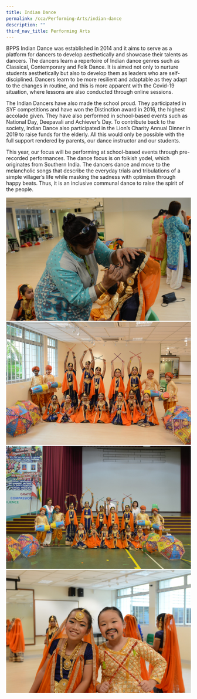 ```yaml
---
title: Indian Dance
permalink: /cca/Performing-Arts/indian-dance
description: ""
third_nav_title: Performing Arts
---
```

BPPS Indian Dance was established in 2014 and it aims to serve as a platform for dancers to develop aesthetically and showcase their talents as dancers. The dancers learn a repertoire of Indian dance genres such as Classical, Contemporary and Folk Dance. It is aimed not only to nurture students aesthetically but also to develop them as leaders who are self-disciplined. Dancers learn to be more resilient and adaptable as they adapt to the changes in routine, and this is more apparent with the Covid-19 situation, where lessons are also conducted through online sessions.

The Indian Dancers have also made the school proud. They participated in SYF competitions and have won the Distinction award in 2016, the highest accolade given. They have also performed in school-based events such as National Day, Deepavali and Achiever’s Day. To contribute back to the society, Indian Dance also participated in the Lion’s Charity Annual Dinner in 2019 to raise funds for the elderly. All this would only be possible with the full support rendered by parents, our dance instructor and our students.

This year, our focus will be performing at school-based events through pre-recorded performances. The dance focus is on folkish yodel, which originates from Southern India. The dancers dance and move to the melancholic songs that describe the everyday trials and tribulations of a simple villager’s life while masking the sadness with optimism through happy beats. Thus, it is an inclusive communal dance to raise the spirit of the people.

![](/images/Getting%20ready.jpeg)
![](/images/Indian%20Dance%201.jpeg)
![](/images/Indian%20Dance%202.jpeg)
![](/images/Lions%20Charity%201.jpeg)
